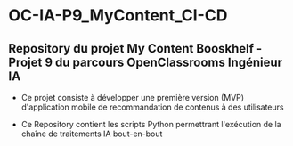 # OC-IA-P9_MyContent_CI-CD

## Repository du projet My Content Booskhelf   -   Projet 9 du parcours OpenClassrooms Ingénieur IA  

- Ce projet consiste à développer une première version (MVP) d'application mobile de recommandation de contenus à des utilisateurs

- Ce Repository contient les scripts Python permettrant l'exécution de la chaîne de traitements IA bout-en-bout
